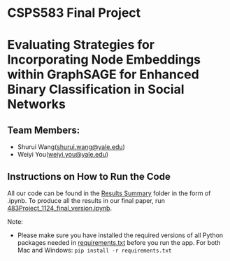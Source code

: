 # CSPS583 Final Project
# Evaluating Strategies for Incorporating Node Embeddings within GraphSAGE for Enhanced Binary Classification in Social Networks
## Team Members:
- Shurui Wang(shurui.wang@yale.edu)
- Weiyi You(weiyi.you@yale.edu)
## Instructions on How to Run the Code

All our code can be found in the [Results Summary](https://github.com/yywwwyy/CPSC583/tree/main/Results%20Summary) folder in the form of .ipynb. To produce all the results in our final paper, run [483Project_1124_final_version.ipynb](https://github.com/yywwwyy/CPSC583/blob/main/Results%20Summary/483Project_1124_final_version.ipynb).

Note:
- Please make sure you have installed the required versions of all Python packages needed in [requirements.txt](https://github.com/yywwwyy/CPSC583/blob/main/requirements.txt)
 before you run the app. For both Mac and Windows: `pip install -r requirements.txt`
